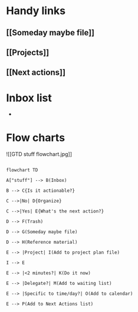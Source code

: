 # Handy links
## [[Someday maybe file]]
## [[Projects]]
## [[Next actions]]
# Inbox list
- 

# Flow charts
![[GTD stuff flowchart.jpg]]

```mermaid 

flowchart TD

A["stuff"] --> B(Inbox)

B --> C{Is it actionable?}

C -->|No| D{Organize}

C -->|Yes| E{What's the next action?}

D --> F(Trash)

D --> G(Someday maybe file)

D --> H(Reference material)

E --> |Project| I(Add to project plan file)

I --> E

E --> |<2 minutes?| K(Do it now)

E --> |Delegate?| M(Add to waiting list)

E --> |Specific to time/day?| O(Add to calendar)

E --> P(Add to Next Actions list)
```